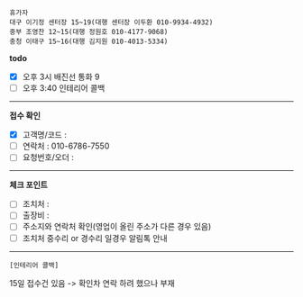 ```
휴가자
대구 이기정 센터장 15~19(대행 센터장 이두환 010-9934-4932)
중부 조영찬 12~15(대행 정원호 010-4177-9068)
충청 이태구 15~16(대행 김지원 010-4013-5334)
```

**todo**
- [x] 오후 3시 배진선 통화 9
- [ ] 오후 3:40 인테리어 콜백
---
**접수 확인**
- [x] 고객명/코드 : 
- [ ] 연락처 : 010-6786-7550
- [ ] 요청번호/오더 : 
---
**체크 포인트**
- [ ] 조치처 : 
- [ ] 출장비 : 
- [ ] 주소지와 연락처 확인(영업이 올린 주소가 다른 경우 있음)
- [ ] 조치처 중수리 or 경수리 일경우 알림톡 안내
---
```
[인테리어 콜백]
```

15일 접수건 있음
-> 확인차 연락 하려 했으나 부재
